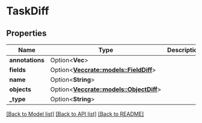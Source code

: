 # TaskDiff

## Properties

| Name            | Type                                                        | Description | Notes      |
| --------------- | ----------------------------------------------------------- | ----------- | ---------- |
| **annotations** | Option<**Vec<String>**>                                     |             | [optional] |
| **fields**      | Option<[**Vec<crate::models::FieldDiff>**](FieldDiff.md)>   |             | [optional] |
| **name**        | Option<**String**>                                          |             | [optional] |
| **objects**     | Option<[**Vec<crate::models::ObjectDiff>**](ObjectDiff.md)> |             | [optional] |
| **\_type**      | Option<**String**>                                          |             | [optional] |

[[Back to Model list]](../README.md#documentation-for-models)
[[Back to API list]](../README.md#documentation-for-api-endpoints)
[[Back to README]](../README.md)
